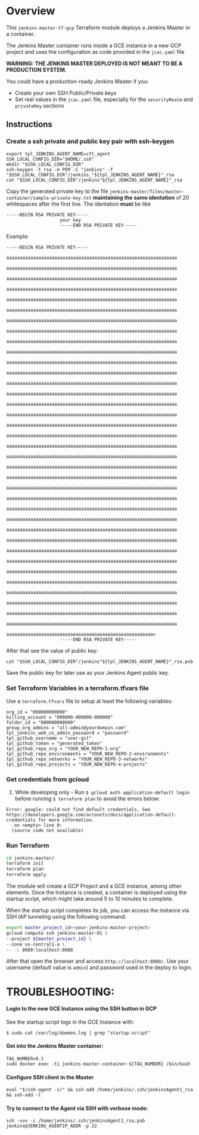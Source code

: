# Overview
 
This `jenkins-master-tf-gcp` Terraform module deploys a Jenkins Master in a container.

The Jenkins Master container runs inside a GCE instance in a new GCP project and uses the configuration as code provided in the `jcac.yaml` file

**WARNING: THE JENKINS MASTER DEPLOYED IS NOT MEANT TO BE A PRODUCTION SYSTEM.**

You could have a production-ready Jenkins Master if you:
 - Create your own SSH Public/Private keys
 - Set real values in the `jcac.yaml` file, especially for the `securityRealm` and `privateKey` sections

## Instructions

### Create a ssh private and public key pair with ssh-keygen

```
export tpl_JENKINS_AGENT_NAME=cft_agent
SSH_LOCAL_CONFIG_DIR="$HOME/.ssh"
mkdir "$SSH_LOCAL_CONFIG_DIR"
ssh-keygen -t rsa -m PEM -C "jenkins" -f "$SSH_LOCAL_CONFIG_DIR"/jenkins_"${tpl_JENKINS_AGENT_NAME}"_rsa
cat "$SSH_LOCAL_CONFIG_DIR"/jenkins"${tpl_JENKINS_AGENT_NAME}"_rsa
```

Copy the generated private key to the file `jenkins-master/files/master-container/sample-private-key.txt`
**maintaining the same identation** of 20 whitespaces after the first line. The identation **must** be like

```
-----BEGIN RSA PRIVATE KEY-----
                    your key
                    -----END RSA PRIVATE KEY-----
```

Example:

```
-----BEGIN RSA PRIVATE KEY-----
                    aaaaaaaaaaaaaaaaaaaaaaaaaaaaaaaaaaaaaaaaaaaaaaaaaaaaaaaaaaaaaaaa
                    aaaaaaaaaaaaaaaaaaaaaaaaaaaaaaaaaaaaaaaaaaaaaaaaaaaaaaaaaaaaaaaa
                    aaaaaaaaaaaaaaaaaaaaaaaaaaaaaaaaaaaaaaaaaaaaaaaaaaaaaaaaaaaaaaaa
                    aaaaaaaaaaaaaaaaaaaaaaaaaaaaaaaaaaaaaaaaaaaaaaaaaaaaaaaaaaaaaaaa
                    aaaaaaaaaaaaaaaaaaaaaaaaaaaaaaaaaaaaaaaaaaaaaaaaaaaaaaaaaaaaaaaa
                    aaaaaaaaaaaaaaaaaaaaaaaaaaaaaaaaaaaaaaaaaaaaaaaaaaaaaaaaaaaaaaaa
                    aaaaaaaaaaaaaaaaaaaaaaaaaaaaaaaaaaaaaaaaaaaaaaaaaaaaaaaaaaaaaaaa
                    aaaaaaaaaaaaaaaaaaaaaaaaaaaaaaaaaaaaaaaaaaaaaaaaaaaaaaaaaaaaaaaa
                    aaaaaaaaaaaaaaaaaaaaaaaaaaaaaaaaaaaaaaaaaaaaaaaaaaaaaaaaaaaaaaaa
                    aaaaaaaaaaaaaaaaaaaaaaaaaaaaaaaaaaaaaaaaaaaaaaaaaaaaaaaaaaaaaaaa
                    aaaaaaaaaaaaaaaaaaaaaaaaaaaaaaaaaaaaaaaaaaaaaaaaaaaaaaaaaaaaaaaa
                    aaaaaaaaaaaaaaaaaaaaaaaaaaaaaaaaaaaaaaaaaaaaaaaaaaaaaaaaaaaaaaaa
                    aaaaaaaaaaaaaaaaaaaaaaaaaaaaaaaaaaaaaaaaaaaaaaaaaaaaaaaaaaaaaaaa
                    aaaaaaaaaaaaaaaaaaaaaaaaaaaaaaaaaaaaaaaaaaaaaaaaaaaaaaaaaaaaaaaa
                    aaaaaaaaaaaaaaaaaaaaaaaaaaaaaaaaaaaaaaaaaaaaaaaaaaaaaaaaaaaaaaaa
                    aaaaaaaaaaaaaaaaaaaaaaaaaaaaaaaaaaaaaaaaaaaaaaaaaaaaaaaaaaaaaaaa
                    aaaaaaaaaaaaaaaaaaaaaaaaaaaaaaaaaaaaaaaaaaaaaaaaaaaaaaaaaaaaaaaa
                    aaaaaaaaaaaaaaaaaaaaaaaaaaaaaaaaaaaaaaaaaaaaaaaaaaaaaaaaaaaaaaaa
                    aaaaaaaaaaaaaaaaaaaaaaaaaaaaaaaaaaaaaaaaaaaaaaaaaaaaaaaaaaaaaaaa
                    aaaaaaaaaaaaaaaaaaaaaaaaaaaaaaaaaaaaaaaaaaaaaaaaaaaaaaaaaaaaaaaa
                    aaaaaaaaaaaaaaaaaaaaaaaaaaaaaaaaaaaaaaaaaaaaaaaaaaaaaaaaaaaaaaaa
                    aaaaaaaaaaaaaaaaaaaaaaaaaaaaaaaaaaaaaaaaaaaaaaaaaaaaaaaaaaaaaaaa
                    aaaaaaaaaaaaaaaaaaaaaaaaaaaaaaaaaaaaaaaaaaaaaaaaaaaaaaaaaaaaaaaa
                    aaaaaaaaaaaaaaaaaaaaaaaaaaaaaaaaaaaaaaaaaaaaaaaaaaaaaaaaaaaaaaaa
                    aaaaaaaaaaaaaaaaaaaaaaaaaaaaaaaaaaaaaaaaaaaaaaaaaaaaaaaaaaaaaaaa
                    aaaaaaaaaaaaaaaaaaaaaaaaaaaaaaaaaaaaaaaaaaaaaaaaaaaaaaaaaaaaaaaa
                    aaaaaaaaaaaaaaaaaaaaaaaaaaaaaaaaaaaaaaaaaaaaaaaaaaaaaaaaaaaaaaaa
                    aaaaaaaaaaaaaaaaaaaaaaaaaaaaaaaaaaaaaaaaaaaaaaaaaaaaaaaaaaaaaaaa
                    aaaaaaaaaaaaaaaaaaaaaaaaaaaaaaaaaaaaaaaaaaaaaaaaaaaaaaaaaaaaaaaa
                    aaaaaaaaaaaaaaaaaaaaaaaaaaaaaaaaaaaaaaaaaaaaaaaaaaaaaaaaaaaaaaaa
                    aaaaaaaaaaaaaaaaaaaaaaaaaaaaaaaaaaaaaaaaaaaaaaaaaaaaaaaaaaaaaaaa
                    aaaaaaaaaaaaaaaaaaaaaaaaaaaaaaaaaaaaaaaaaaaaaaaaaaaaaaaaaaaaaaaa
                    aaaaaaaaaaaaaaaaaaaaaaaaaaaaaaaaaaaaaaaaaaaaaaaaaaaaaaaaaaaaaaaa
                    aaaaaaaaaaaaaaaaaaaaaaaaaaaaaaaaaaaaaaaaaaaaaaaaaaaaaaaaaaaaaaaa
                    aaaaaaaaaaaaaaaaaaaaaaaaaaaaaaaaaaaaaaaaaaaaaaaaaaaaaaaaaaaaaaaa
                    aaaaaaaaaaaaaaaaaaaaaaaaaaaaaaaaaaaaaaaaaaaaaaaaaaaaaaaaaaaaaaaa
                    aaaaaaaaaaaaaaaaaaaaaaaaaaaaaaaaaaaaaaaaaaaaaaaaaaaaaaa=
                    -----END RSA PRIVATE KEY-----
```

After that see the value of public key:

```
cat "$SSH_LOCAL_CONFIG_DIR"/jenkins"${tpl_JENKINS_AGENT_NAME}"_rsa.pub
```

Save the public key for later use as your Jenkins Agent public key.

### Set Terraform Variables in a terraform.tfvars file 

Use a `terraform.tfvars` file to setup at least the following variables:

```
org_id = "000000000000"
billing_account = "000000-000000-000000"
folder_id = "000000000000"
group_org_admins = "all-admin@yourdomain.com"
tpl_jenkins_web_ui_admin_password = "password"
tpl_github_username = "user-git"
tpl_github_token = "generated_token"
tpl_github_repo_org = "YOUR_NEW_REPO-1-org"
tpl_github_repo_environments = "YOUR_NEW_REPO-2-environments"
tpl_github_repo_networks = "YOUR_NEW_REPO-3-networks"
tpl_github_repo_projects = "YOUR_NEW_REPO-4-projects"
```

### Get credentials from gcloud

1. While developing only - Run `$ gcloud auth application-default login` before running `$ terraform plan` to avoid the errors below:
```
Error: google: could not find default credentials. See https://developers.google.com/accounts/docs/application-default-credentials for more information.
   on <empty> line 0:
  (source code not available)
```

### Run Terraform

```bash
cd jenkins-master/
terraform init
terraform plan
terraform apply
```

The module will create a GCP Project and a GCE instance, among other elements. Once the Instance is created, a container is deployed using the startup script, which might take around 5 to 10 minutes to complete.

When the startup script completes its job, you can access the instance via SSH IAP tunneling using the following command:

```bash
export master_project_id=<your-jenkins-master-project>
gcloud compute ssh jenkins-master-01 \
--project ${master_project_id} \
--zone us-central1-a \
-- -L 8080:localhost:8080
```

After that open the browser and access `http://localhost:8080/`. Use your username (default value is `admin`) and password used in the deploy to login.

# TROUBLESHOOTING:

#### Login to the new GCE Instance using the SSH button in GCP
See the startup script logs in the GCE Instance with:
```
$ sudo cat /var/log/daemon.log | grep "startup-script"
```

#### Get into the Jenkins Master container:
 ```
 TAG_NUMBER=0.1
 sudo docker exec -ti jenkins-master-container-${TAG_NUMBER} /bin/bash
```

#### Configure SSH client in the Master
```
eval "$(ssh-agent -s)" && ssh-add /home/jenkins/.ssh/jenkinsAgent1_rsa && ssh-add -l
```

#### Try to connect to the Agent via SSH with verbose mode:
```
ssh -vvv -i /home/jenkins/.ssh/jenkinsAgent1_rsa.pub jenkins@JENKINS_AGENTIP_ADDR -p 22
```
